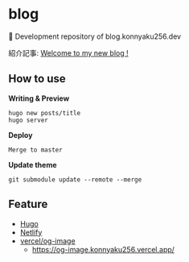# blog
🔨 Development repository of blog.konnyaku256.dev

紹介記事: [Welcome to my new blog !](https://blog.konnyaku256.dev/posts/welcome/)

## How to use
**Writing & Preview**
```
hugo new posts/title
hugo server
```

**Deploy**
```
Merge to master
```

**Update theme**
```
git submodule update --remote --merge
```

## Feature
- [Hugo](https://gohugo.io/)
- [Netlify](https://www.netlify.com/)
- [vercel/og-image](https://github.com/vercel/og-image)
    - https://og-image.konnyaku256.vercel.app/